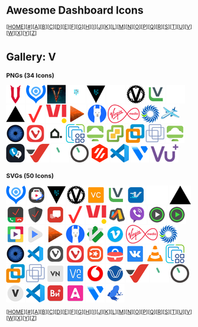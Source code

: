 # Awesome Dashboard Icons

[[HOME](..)][[#](gallery.md)][[A](gallery-a.md)][[B](gallery-b.md)][[C](gallery-c.md)][[D](gallery-d.md)][[E](gallery-e.md)][[F](gallery-f.md)][[G](gallery-g.md)][[H](gallery-h.md)][[I](gallery-i.md)][[J](gallery-j.md)][[K](gallery-k.md)][[L](gallery-l.md)][[M](gallery-m.md)][[N](gallery-n.md)][[O](gallery-o.md)][[P](gallery-p.md)][[Q](gallery-q.md)][[R](gallery-r.md)][[S](gallery-s.md)][[T](gallery-t.md)][[U](gallery-u.md)][[V](gallery-v.md)][[W](gallery-w.md)][[X](gallery-x.md)][[Y](gallery-y.md)][[Z](gallery-z.md)]

# Gallery: V

### PNGs (34 Icons)

<img src="../icons/v-rising.png" alt="v-rising" height="50"> <img src="../icons/valetudo.png" alt="valetudo" height="50"> <img src="../icons/valheim.png" alt="valheim" height="50"> <img src="../icons/vault-light.png" alt="vault-light" height="50"> <img src="../icons/vault.png" alt="vault" height="50"> <img src="../icons/vaultwarden-light.png" alt="vaultwarden-light" height="50"> <img src="../icons/vaultwarden.png" alt="vaultwarden" height="50"> <img src="../icons/veeam.png" alt="veeam" height="50"> <img src="../icons/vercel-light.png" alt="vercel-light" height="50"> <img src="../icons/vercel.png" alt="vercel" height="50"> <img src="../icons/verizon.png" alt="verizon" height="50"> <img src="../icons/vi.png" alt="vi" height="50"> <img src="../icons/viewtube.png" alt="viewtube" height="50"> <img src="../icons/vikunja.png" alt="vikunja" height="50"> <img src="../icons/virgin-media.png" alt="virgin-media" height="50"> <img src="../icons/virtualmin.png" alt="virtualmin" height="50"> <img src="../icons/virtualradarserver.png" alt="virtualradarserver" height="50"> <img src="../icons/viseron.png" alt="viseron" height="50"> <img src="../icons/vivaldi.png" alt="vivaldi" height="50"> <img src="../icons/viviant.png" alt="viviant" height="50"> <img src="../icons/vmware-esxi.png" alt="vmware-esxi" height="50"> <img src="../icons/vmware-horizon.png" alt="vmware-horizon" height="50"> <img src="../icons/vmware-vcenter.png" alt="vmware-vcenter" height="50"> <img src="../icons/vmware-workstation.png" alt="vmware-workstation" height="50"> <img src="../icons/vmware.png" alt="vmware" height="50"> <img src="../icons/vmwarehorizon.png" alt="vmwarehorizon" height="50"> <img src="../icons/voip-info.png" alt="voip-info" height="50"> <img src="../icons/voip-ms.png" alt="voip-ms" height="50"> <img src="../icons/volumio-light.png" alt="volumio-light" height="50"> <img src="../icons/volumio.png" alt="volumio" height="50"> <img src="../icons/voron.png" alt="voron" height="50"> <img src="../icons/vscode.png" alt="vscode" height="50"> <img src="../icons/vultr.png" alt="vultr" height="50"> <img src="../icons/vuplus.png" alt="vuplus" height="50">

### SVGs (50 Icons)

<img src="../icons/valetudo.svg" alt="valetudo" height="50"> <img src="../icons/vanced-manager.svg" alt="vanced-manager" height="50"> <img src="../icons/vault.svg" alt="vault" height="50"> <img src="../icons/vaultwarden.svg" alt="vaultwarden" height="50"> <img src="../icons/vc-browser.svg" alt="vc-browser" height="50"> <img src="../icons/veeam.svg" alt="veeam" height="50"> <img src="../icons/ventusky.svg" alt="ventusky" height="50"> <img src="../icons/vercel-light.svg" alt="vercel-light" height="50"> <img src="../icons/vercel.svg" alt="vercel" height="50"> <img src="../icons/verizon-call-filter.svg" alt="verizon-call-filter" height="50"> <img src="../icons/verizon-digital-secure.svg" alt="verizon-digital-secure" height="50"> <img src="../icons/verizon-messages.svg" alt="verizon-messages" height="50"> <img src="../icons/verizon.svg" alt="verizon" height="50"> <img src="../icons/vi.svg" alt="vi" height="50"> <img src="../icons/via-browser.svg" alt="via-browser" height="50"> <img src="../icons/viber.svg" alt="viber" height="50"> <img src="../icons/video-player-all-format.svg" alt="video-player-all-format" height="50"> <img src="../icons/video-player-audio-player.svg" alt="video-player-audio-player" height="50"> <img src="../icons/video-player-perfect-hd.svg" alt="video-player-perfect-hd" height="50"> <img src="../icons/videoplayer-ultimate.svg" alt="videoplayer-ultimate" height="50"> <img src="../icons/viewtube.svg" alt="viewtube" height="50"> <img src="../icons/vikunja.svg" alt="vikunja" height="50"> <img src="../icons/vim.svg" alt="vim" height="50"> <img src="../icons/vimeo.svg" alt="vimeo" height="50"> <img src="../icons/virgin-media.svg" alt="virgin-media" height="50"> <img src="../icons/virtualmin.svg" alt="virtualmin" height="50"> <img src="../icons/viseron.svg" alt="viseron" height="50"> <img src="../icons/visual-studio-code.svg" alt="visual-studio-code" height="50"> <img src="../icons/vivaldi-snapshot.svg" alt="vivaldi-snapshot" height="50"> <img src="../icons/vivaldi.svg" alt="vivaldi" height="50"> <img src="../icons/vivavideo.svg" alt="vivavideo" height="50"> <img src="../icons/vk-job.svg" alt="vk-job" height="50"> <img src="../icons/vk.svg" alt="vk" height="50"> <img src="../icons/vlc.svg" alt="vlc" height="50"> <img src="../icons/vmware-esxi.svg" alt="vmware-esxi" height="50"> <img src="../icons/vmware-workstation.svg" alt="vmware-workstation" height="50"> <img src="../icons/vmware.svg" alt="vmware" height="50"> <img src="../icons/vn-video-editor.svg" alt="vn-video-editor" height="50"> <img src="../icons/vnc-viewer.svg" alt="vnc-viewer" height="50"> <img src="../icons/vodafone.svg" alt="vodafone" height="50"> <img src="../icons/voice-audiobook-player.svg" alt="voice-audiobook-player" height="50"> <img src="../icons/voip-ms.svg" alt="voip-ms" height="50"> <img src="../icons/volumio-light.svg" alt="volumio-light" height="50"> <img src="../icons/volumio.svg" alt="volumio" height="50"> <img src="../icons/vplay.svg" alt="vplay" height="50"> <img src="../icons/vscode.svg" alt="vscode" height="50"> <img src="../icons/vseinstrumenti.svg" alt="vseinstrumenti" height="50"> <img src="../icons/vsemayki.svg" alt="vsemayki" height="50"> <img src="../icons/vultr.svg" alt="vultr" height="50"> <img src="../icons/vuze.svg" alt="vuze" height="50">

[[HOME](..)][[#](gallery.md)][[A](gallery-a.md)][[B](gallery-b.md)][[C](gallery-c.md)][[D](gallery-d.md)][[E](gallery-e.md)][[F](gallery-f.md)][[G](gallery-g.md)][[H](gallery-h.md)][[I](gallery-i.md)][[J](gallery-j.md)][[K](gallery-k.md)][[L](gallery-l.md)][[M](gallery-m.md)][[N](gallery-n.md)][[O](gallery-o.md)][[P](gallery-p.md)][[Q](gallery-q.md)][[R](gallery-r.md)][[S](gallery-s.md)][[T](gallery-t.md)][[U](gallery-u.md)][[V](gallery-v.md)][[W](gallery-w.md)][[X](gallery-x.md)][[Y](gallery-y.md)][[Z](gallery-z.md)]

